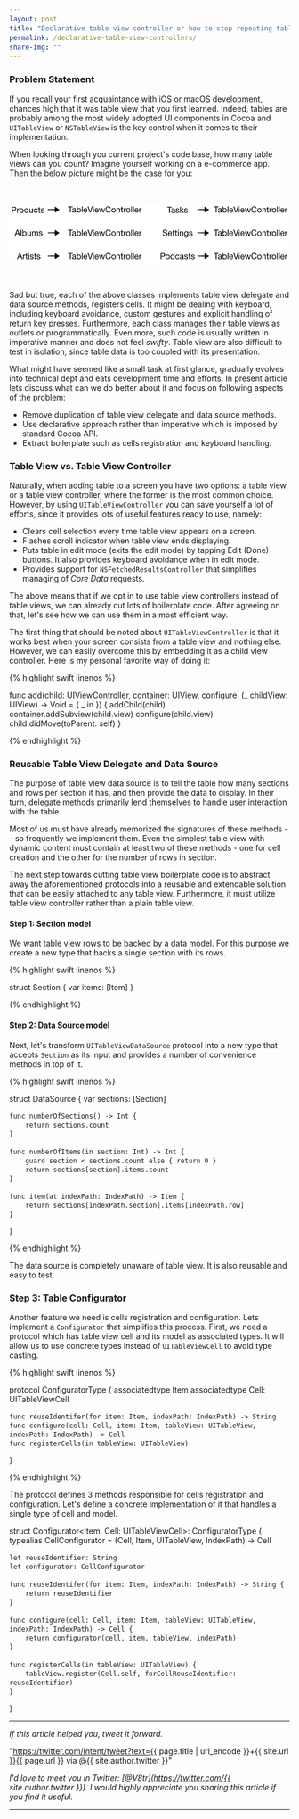 ```yaml
---
layout: post
title: "Declarative table view controller or how to stop repeating table view delegate and data source boilerplate"
permalink: /declarative-table-view-controllers/
share-img: ""
---
```


### Problem Statement

If you recall your first acquaintance with iOS or macOS development, chances high that it was table view that you first learned. Indeed, tables are probably among the most widely adopted UI components in Cocoa and `UITableView` or `NSTableView` is the key control when it comes to their implementation.

When looking through you current project's code base, how many table views can you count? Imagine yourself working on a e-commerce app. Then the below picture might be the case for you:

<br/>

<p align="center">
    <a href="{{ "img/declarative-table-view-controllers/table-view-duplication.png" | absolute_url }}">
        <img src="/img/declarative-table-view-controllers/table-view-duplication.png" alt="Declarative Table Views - Duplicated Table View Code"/>
    </a>
</p>

<br/>

Sad but true, each of the above classes implements table view delegate and data source methods, registers cells. It might be dealing with keyboard, including keyboard avoidance, custom gestures and explicit handling of return key presses. Furthermore, each class manages their table views as outlets or programmatically. Even more, such code is usually written in imperative manner and does not feel *swifty*. Table view are also difficult to test in isolation, since table data is too coupled with its presentation.

What might have seemed like a small task at first glance, gradually evolves into technical dept and eats development time and efforts. In present article lets discuss what can we do better about it and focus on following aspects of the problem:

- Remove duplication of table view delegate and data source methods.
- Use declarative approach rather than imperative which is imposed by standard Cocoa API.
- Extract boilerplate such as cells registration and keyboard handling. 

<!-- - Table views code usually duplicated
- Diagram with multiple screens that use table view and duplicate data source, delegate methods
- Step forward: plugin controllers + remove boilerplate delegate and data source methods
- Benefits: investigate benefits of using table view controller over table view
- Introduce custom solution   -->

### Table View vs. Table View Controller

Naturally, when adding table to a screen you have two options: a table view or a table view controller, where the former is the most common choice. However, by using `UITableViewController` you can save yourself a lot of efforts, since it provides lots of useful features ready to use, namely:
- Clears cell selection every time table view appears on a screen.
- Flashes scroll indicator when table view ends displaying.
- Puts table in edit mode (exits the edit mode) by tapping Edit (Done) buttons. It also provides keyboard avoidance when in edit mode.
- Provides support for `NSFetchedResultsController` that simplifies managing of *Core Data* requests.

The above means that if we opt in to use table view controllers instead of table views, we can already cut lots of boilerplate code. After agreeing on that, let's see how we can use them in a most efficient way. 

The first thing that should be noted about `UITableViewController` is that it works best when your screen consists from a table view and nothing else. However, we can easily overcome this by embedding it as a child view controller. Here is my personal favorite way of doing it:

{% highlight swift linenos %}

func add(child: UIViewController, container: UIView, configure: (_ childView: UIView) -> Void = { _ in }) {
    addChild(child)
    container.addSubview(child.view)
    configure(child.view)
    child.didMove(toParent: self)
}

{% endhighlight %}

### Reusable Table View Delegate and Data Source

The purpose of table view data source is to tell the table how many sections and rows per section it has, and then provide the data to display. In their turn, delegate methods primarily lend themselves to handle user interaction with the table.

Most of us must have already memorized the signatures of these methods -- so frequently we implement them. Even the simplest table view with dynamic content must contain at least two of these methods - one for cell creation and the other for the number of rows in section.

The next step towards cutting table view boilerplate code is to abstract away the aforementioned protocols into a reusable and extendable solution that can be easily attached to any table view. Furthermore, it must utilize table view controller rather than a plain table view.

#### Step 1: Section model

We want table view rows to be backed by a data model. For this purpose we create a new type that backs a single section with its rows.

{% highlight swift linenos %}

struct Section<Item> {
    var items: [Item]
}

{% endhighlight %}

#### Step 2: Data Source model

Next, let's transform `UITableViewDataSource` protocol into a new type that accepts `Section` as its input and provides a number of convenience methods in top of it.

{% highlight swift linenos %}

struct DataSource<Item> {
    var sections: [Section<Item>]
    
    func numberOfSections() -> Int {
        return sections.count
    }
    
    func numberOfItems(in section: Int) -> Int {
        guard section < sections.count else { return 0 }
        return sections[section].items.count
    }
    
    func item(at indexPath: IndexPath) -> Item {
        return sections[indexPath.section].items[indexPath.row]
    }
}

{% endhighlight %}

The data source is completely unaware of table view. It is also reusable and easy to test.

### Step 3: Table Configurator

Another feature we need is cells registration and configuration. Lets implement a `Configurator` that simplifies this process. First, we need a protocol which has table view cell and its model as associated types. It will allow us to use concrete types instead of `UITableViewCell` to avoid type casting.

{% highlight swift linenos %}

protocol ConfiguratorType {
    associatedtype Item
    associatedtype Cell: UITableViewCell
    
    func reuseIdentifer(for item: Item, indexPath: IndexPath) -> String
    func configure(cell: Cell, item: Item, tableView: UITableView, indexPath: IndexPath) -> Cell
    func registerCells(in tableView: UITableView)
}

{% endhighlight %}

The protocol defines 3 methods responsible for cells registration and configuration. Let's define a concrete implementation of it that handles a single type of cell and model.

struct Configurator<Item, Cell: UITableViewCell>: ConfiguratorType {
    typealias CellConfigurator = (Cell, Item, UITableView, IndexPath) -> Cell
    
    let reuseIdentifier: String
    let configurator: CellConfigurator
    
    func reuseIdentifer(for item: Item, indexPath: IndexPath) -> String {
        return reuseIdentifier
    }
    
    func configure(cell: Cell, item: Item, tableView: UITableView, indexPath: IndexPath) -> Cell {
        return configurator(cell, item, tableView, indexPath)
    }
    
    func registerCells(in tableView: UITableView) {
        tableView.register(Cell.self, forCellReuseIdentifier: reuseIdentifier)
    }
}

---

*If this article helped you, tweet it forward.*

"https://twitter.com/intent/tweet?text={{ page.title | url_encode }}+{{ site.url }}{{ page.url }} via @{{ site.author.twitter }}"

*I'd love to meet you in Twitter: [@V8tr](https://twitter.com/{{ site.author.twitter }}). I would highly appreciate you sharing this article if you find it useful.*

---

[starter-repo]: https://github.com/V8tr/CollectionViewGridLayout-Starter
[final-repo]: https://github.com/V8tr/CollectionViewGridLayout-Final